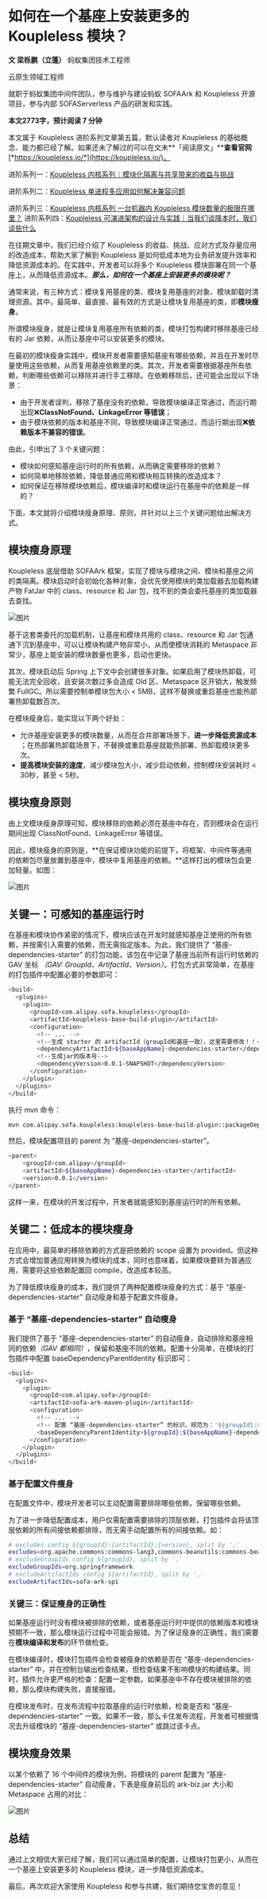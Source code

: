 # 如何在一个基座上安装更多的 Koupleless 模块？

**文 梁栎鹏（立蓬）** 
蚂蚁集团技术工程师

云原生领域工程师

就职于蚂蚁集团中间件团队，参与维护与建设蚂蚁 SOFAArk 和 Koupleless 开源项目，参与内部 SOFAServerless 产品的研发和实践。

**本文2773字，预计阅读 7 分钟**

本文属于 Koupleless 进阶系列文章第五篇，默认读者对 Koupleless 的基础概念、能力都已经了解。如果还未了解过的可以在文末**​「阅读原文」​**​​**查看官网**​ [*https://koupleless.io/​*](https://koupleless.io/)。

进阶系列一：[Koupleless 内核系列｜模块化隔离与共享带来的收益与挑战](http://mp.weixin.qq.com/s?__biz=MzUzMzU5Mjc1Nw==&mid=2247552272&idx=1&sn=fa4b3336127fb8e391d43ff25f49a5f4&chksm=faa3e2cacdd46bdcb801a8fc948057b581574cff39c194e2f977842131d89ca273ba6c79fb5b&scene=21#wechat_redirect)

进阶系列二：[Koupleless 单进程多应用如何解决兼容问题](http://mp.weixin.qq.com/s?__biz=MzUzMzU5Mjc1Nw==&mid=2247552463&idx=1&sn=945889ddc42baf19cb7c2311a613fc38&chksm=faa3e215cdd46b0308579a7558198fbd4e790bdf618a1b058c8b283649772671f7662def339c&scene=21#wechat_redirect)

进阶系列三：[Koupleless 内核系列 一台机器内 Koupleless 模块数量的极限在哪里？](http://mp.weixin.qq.com/s?__biz=MzUzMzU5Mjc1Nw==&mid=2247552624&idx=1&sn=68663f07f8b79efe64ac9942f137e316&chksm=faa3e1aacdd468bc28edc9a449c452f516e7676e18968e39f26bbc41565d0251adfff2159dbe&scene=21#wechat_redirect)
进阶系列四：[Koupleless 可演进架构的设计与实践｜当我们谈降本时，我们谈些什么](http://mp.weixin.qq.com/s?__biz=MzUzMzU5Mjc1Nw==&mid=2247553424&idx=1&sn=94db1883e3e0eed3f2cb0b19728030c0&chksm=faa3fe4acdd4775c2501457f064fe0473188e5a2fd24131ddc1c1cf4544d6605ec8d35e9ef05&scene=21#wechat_redirect)

在往期文章中，我们已经介绍了 Koupleless 的收益、挑战、应对方式及存量应用的改造成本，帮助大家了解到 Koupleless 是如何低成本地为业务研发提升效率和降低资源成本的。在实践中，开发者可以将多个 Koupleless 模块部署在同一个基座上，从而降低资源成本。***那么，如何在一个基座上安装更多的模块呢？***

通常来说，有三种方式：模块复用基座的类、模块复用基座的对象、模块卸载时清理资源。其中，最简单、最直接、最有效的方式是让模块复用基座的类，即**模块瘦身**。

所谓模块瘦身，就是让模块复用基座所有依赖的类，模块打包构建时移除基座已经有的 Jar 依赖，从而让基座中可以安装更多的模块。

在最初的模块瘦身实践中，模块开发者需要感知基座有哪些依赖，并且在开发时尽量使用这些依赖，从而复用基座依赖里的类。其次，开发者需要根据基座所有依赖，判断哪些依赖可以移除并进行手工移除。在依赖移除后，还可能会出现以下场景：

* 由于开发者误判，移除了基座没有的依赖，导致模块编译正常通过，而运行期出现❌​**ClassNotFound、LinkageError 等错误**​；
* 由于模块依赖的版本和基座不同，导致模块编译正常通过，而运行期出现​**❌依赖版本不兼容的错误**​。

由此，引申出了 3 个关键问题：

* 模块如何感知基座运行时的所有依赖，从而确定需要移除的依赖？
* 如何简单地移除依赖，降低普通应用和模块相互转换的改造成本？
* 如何保证在移除模块依赖后，模块编译时和模块运行在基座中的依赖是一样的？

下面，本文就将介绍模块瘦身原理、原则，并针对以上三个关键问题给出解决方式。

## 模块瘦身原理

Koupleless 底层借助 SOFAArk 框架，实现了模块与模块之间、模块和基座之间的类隔离。模块启动时会初始化各种对象，会优先使用模块的类加载器去加载构建产物 FatJar 中的 class、resource 和 Jar 包，找不到的类会委托基座的类加载器去查找。

![图片](https://img.alicdn.com/imgextra/i2/O1CN01d20KY71Yie4N431VQ_!!6000000003093-0-tps-1080-521.jpg)

基于这套类委托的加载机制，让基座和模块共用的 class、resource 和 Jar 包通通下沉到基座中，可以让模块构建产物非常小，从而使模块消耗的 Metaspace 非常少，基座上能安装的模块数量也更多，启动也更快。

其次，模块启动后 Spring 上下文中会创建很多对象。如果启用了模块热卸载，可能无法完全回收，且安装次数过多会造成 Old 区、Metaspace 区开销大，触发频繁 FullGC。所以需要控制单模块包大小 < 5MB，这样不替换或重启基座也能热部署热卸载数百次。

在模块瘦身后，能实现以下两个好处：

* 允许基座安装更多的模块数量，从而在合并部署场景下，​**进一步降低资源成本**​；在热部署热卸载场景下，不替换或重启基座就能热部署、热卸载模块更多次。
* ​**提高模块安装的速度**​，减少模块包大小，减少启动依赖，控制模块安装耗时 < 30秒，甚至 < 5秒。

## 模块瘦身原则

由上文模块瘦身原理可知，模块移除的依赖必须在基座中存在，否则模块会在运行期间出现 ClassNotFound、LinkageError 等错误。

因此，模块瘦身的原则是，**​在保证模块功能的前提下，将框架、中间件等通用的依赖包尽量放置到基座中，模块中复用基座的依赖。​**这样打出的模块包会更加轻量。如图：

![图片](https://img.alicdn.com/imgextra/i3/O1CN01L6sOf21jNXamjclFd_!!6000000004536-0-tps-1080-390.jpg)

## 关键一：可感知的基座运行时

在基座和模块协作紧密的情况下，模块应该在开发时就感知基座正使用的所有依赖，并按需引入需要的依赖，而无需指定版本。为此，我们提供了 “基座-dependencies-starter” 的打包功能，该包在中记录了基座当前所有运行时依赖的 GAV 坐标 *（GAV: GroupId、ArtifactId、Version）*。打包方式非常简单，在基座的打包插件中配置必要的参数即可：

```bash
<build>
  <plugins>
    <plugin>
      <groupId>com.alipay.sofa.koupleless</groupId>
      <artifactId>koupleless-base-build-plugin</artifactId>
      <configuration>
        <!-- ... -->
        <!--生成 starter 的 artifactId（groupId和基座一致），这里需要修改！！-->
        <dependencyArtifactId>${baseAppName}-dependencies-starter</dependencyArtifactId>
        <!--生成jar的版本号-->
        <dependencyVersion>0.0.1-SNAPSHOT</dependencyVersion>
      </configuration>
    </plugin>
  </plugins>
</build>
```

执行 mvn 命令：

```bash
mvn com.alipay.sofa.koupleless:koupleless-base-build-plugin::packageDependency -f ${基座 bootstrap pom 对于基座根目录的相对路径}
```

然后，模块配置项目的 parent 为 “基座-dependencies-starter”。

```bash
<parent>
    <groupId>com.alipay</groupId>
    <artifactId>${baseAppName}-dependencies-starter</artifactId>
    <version>0.0.1</version>
</parent>
```

这样一来，在模块的开发过程中，开发者就能感知到基座运行时的所有依赖。

## ​关键二：​低成本的模块瘦身

在应用中，最简单的移除依赖的方式是把依赖的 scope 设置为 provided。但这种方式会增加普通应用转换为模块的成本，同时也意味着，如果模块要转为普通应用，需要将这些依赖配置回 compile，改造成本较高。

为了降低模块瘦身的成本，我们提供了两种配置模块瘦身的方式：基于 “基座-dependencies-starter” 自动瘦身和基于配置文件瘦身。

### 基于 “基座-dependencies-starter” 自动瘦身

我们提供了基于 “基座-dependencies-starter” 的自动瘦身，自动排除和基座相同的依赖​*（GAV 都相同）*​，保留和基座不同的依赖。配置十分简单，在模块的打包插件中配置 baseDependencyParentIdentity 标识即可：

```bash
<build>
  <plugins>
    <plugin>
      <groupId>com.alipay.sofa</groupId>
      <artifactId>sofa-ark-maven-plugin</artifactId>
      <configuration>
        <!-- ... -->
        <!-- 配置 “基座-dependencies-starter” 的标识，规范为：'${groupId}:${artifactId}' -->
        <baseDependencyParentIdentity>${groupId}:${baseAppName}-dependencies-starter</baseDependencyParentIdentity>
      </configuration>
    </plugin>
  </plugins>
</build>
```

### 基于配置文件瘦身

在配置文件中，模块开发者可以主动配置需要排除哪些依赖，保留哪些依赖。

为了进一步降低配置成本，用户仅需配置需要排除的顶层依赖，打包插件会将该顶层依赖的所有间接依赖都排除，而无需手动配置所有的间接依赖。如：

```bash
# excludes config ${groupId}:{artifactId}:{version}, split by ','
excludes=org.apache.commons:commons-lang3,commons-beanutils:commons-beanutils
# excludeGroupIds config ${groupId}, split by ','
excludeGroupIds=org.springframework
# excludeArtifactIds config ${artifactId}, split by ','
excludeArtifactIds=sofa-ark-spi
```

### ​关键三：​保证瘦身的正确性

如果基座运行时没有模块被排除的依赖，或者基座运行时中提供的依赖版本和模块预期不一致，那么模块运行过程中可能会报错。为了保证瘦身的正确性，我们需要在**模块编译和发布**的环节做检查。

在模块编译时，模块打包插件会检查被瘦身的依赖是否在 “基座-dependencies-starter” 中，并在控制台输出检查结果，但检查结果不影响模块的构建结果。同时，插件允许更严格的检查：配置一定参数。如果基座中不存在模块被排除的依赖，那么模块构建失败，直接报错。

在模块发布时，在发布流程中拉取基座的运行时依赖，检查是否和 “基座-dependencies-starter” 一致。如果不一致，那么卡住发布流程，开发者可根据情况去升级模块的 “基座-dependencies-starter” 或跳过该卡点。

## 模块瘦身效果

以某个依赖了 16 个中间件的模块为例，将模块的 parent 配置为 “基座-dependencies-starter” 自动瘦身，下表是瘦身前后的 ark-biz.jar 大小和 Metaspace 占用的对比：

![图片](https://img.alicdn.com/imgextra/i1/O1CN01JTGK8z1S7BzCySALM_!!6000000002199-0-tps-1080-188.jpg)

## 总结

通过上文相信大家已经了解，我们可以通过简单的配置，让模块打包更小，从而在一个基座上安装更多的 Koupleless 模块，进一步降低资源成本。

最后，再次欢迎大家使用 Koupleless 和参与共建，我们期待您宝贵的意见！
